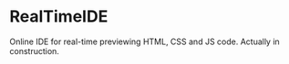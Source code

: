 # RealTimeIDE
<p>Online IDE for real-time previewing HTML, CSS and JS code. Actually in construction.</p>
